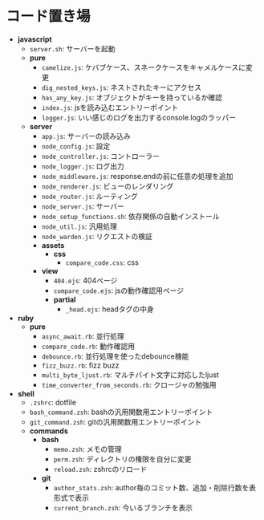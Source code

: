 # コード置き場

- **javascript**
  - `server.sh`: サーバーを起動
  - **pure**
    - `camelize.js`: ケバブケース、スネークケースをキャメルケースに変更
    - `dig_nested_keys.js`: ネストされたキーにアクセス
    - `has_any_key.js`: オブジェクトがキーを持っているか確認
    - `index.js`: jsを読み込むエントリーポイント
    - `logger.js`: いい感じのログを出力するconsole.logのラッパー
  - **server**
    - `app.js`: サーバーの読み込み
    - `node_config.js`: 設定
    - `node_controller.js`: コントローラー
    - `node_logger.js`: ログ出力
    - `node_middleware.js`: response.endの前に任意の処理を追加
    - `node_renderer.js`: ビューのレンダリング
    - `node_router.js`: ルーティング
    - `node_server.js`: サーバー
    - `node_setup_functions.sh`: 依存関係の自動インストール
    - `node_util.js`: 汎用処理
    - `node_warden.js`: リクエストの検証
    - **assets**
      - **css**
        - `compare_code.css`: css
    - **view**
      - `404.ejs`: 404ページ
      - `compare_code.ejs`: jsの動作確認用ページ
      - **partial**
        - `_head.ejs`: headタグの中身
- **ruby**
  - **pure**
    - `async_await.rb`: 並行処理
    - `compare_code.rb`: 動作確認用
    - `debounce.rb`: 並行処理を使ったdebounce機能
    - `fizz_buzz.rb`: fizz buzz
    - `multi_byte_ljust.rb`: マルチバイト文字に対応したljust
    - `time_converter_from_seconds.rb`: クロージャの勉強用
- **shell**
  - `.zshrc`: dotfile
  - `bash_command.zsh`: bashの汎用関数用エントリーポイント
  - `git_command.zsh`: gitの汎用関数用エントリーポイント
  - **commands**
    - **bash**
      - `memo.zsh`: メモの管理
      - `perm.zsh`: ディレクトリの権限を自分に変更
      - `reload.zsh`: zshrcのリロード
    - **git**
      - `author_stats.zsh`: author毎のコミット数、追加・削除行数を表形式で表示
      - `current_branch.zsh`: 今いるブランチを表示
